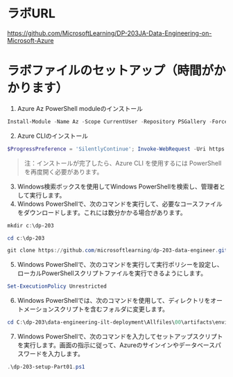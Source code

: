 # ラボURL   
https://github.com/MicrosoftLearning/DP-203JA-Data-Engineering-on-Microsoft-Azure

# ラボファイルのセットアップ（時間がかかります）
1. Azure Az PowerShell moduleのインストール
```powershell
Install-Module -Name Az -Scope CurrentUser -Repository PSGallery -Force
```
2. Azure CLIのインストール
```powershell
$ProgressPreference = 'SilentlyContinue'; Invoke-WebRequest -Uri https://aka.ms/installazurecliwindows -OutFile .\AzureCLI.msi; Start-Process msiexec.exe -Wait -ArgumentList '/I AzureCLI.msi /quiet'; rm .\AzureCLI.msi
```
> 注：インストールが完了したら、Azure CLI を使用するには PowerShell を再度開く必要があります。
3. Windows検索ボックスを使用してWindows PowerShellを検索し、管理者として実行します。
4. Windows PowerShellで、次のコマンドを実行して、必要なコースファイルをダウンロードします。これには数分かかる場合があります。
```powershell
mkdir c:\dp-203

cd c:\dp-203

git clone https://github.com/microsoftlearning/dp-203-data-engineer.git data-engineering-ilt-deployment
```
5. Windows PowerShellで、次のコマンドを実行して実行ポリシーを設定し、ローカルPowerShellスクリプトファイルを実行できるようにします。
```powershell
Set-ExecutionPolicy Unrestricted
```
6. Windows PowerShellでは、次のコマンドを使用して、ディレクトリをオートメーションスクリプトを含むフォルダに変更します。
```powershell
cd C:\dp-203\data-engineering-ilt-deployment\Allfiles\00\artifacts\environment-setup\automation\
```
7. Windows PowerShellで、次のコマンドを入力してセットアップスクリプトを実行します。画面の指示に従って、Azureのサインインやデータベースパスワードを入力します。
```powershell
.\dp-203-setup-Part01.ps1
```
